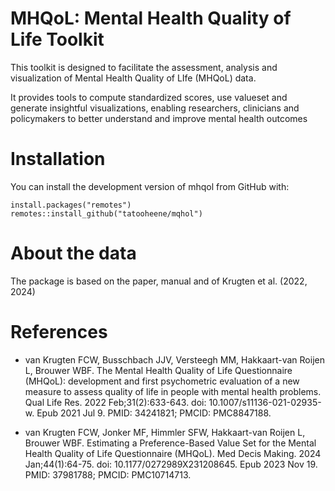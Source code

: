 # MHQoL: Mental Health Quality of Life Toolkit

This toolkit is designed to facilitate the assessment, analysis and visualization of Mental Health Quality of LIfe (MHQoL) data.

It provides tools to compute standardized scores, use valueset and generate insightful visualizations, enabling researchers, clinicians and policymakers to better understand and improve mental health outcomes

# Installation
You can install the development version of mhqol from GitHub with:

```{r}
install.packages("remotes")
remotes::install_github("tatooheene/mqhol")
```

# About the data
The package is based on the paper, manual and  of Krugten et al. (2022, 2024)

# References
-  van Krugten FCW, Busschbach JJV, Versteegh MM, Hakkaart-van Roijen L, Brouwer WBF. The Mental Health Quality of Life Questionnaire (MHQoL): development and first psychometric evaluation of a new measure to assess quality of life in people with mental health problems. Qual Life Res. 2022 Feb;31(2):633-643. doi: 10.1007/s11136-021-02935-w. Epub 2021 Jul 9. PMID: 34241821; PMCID: PMC8847188.

-  van Krugten FCW, Jonker MF, Himmler SFW, Hakkaart-van Roijen L, Brouwer WBF. Estimating a Preference-Based Value Set for the Mental Health Quality of Life Questionnaire (MHQoL). Med Decis Making. 2024 Jan;44(1):64-75. doi: 10.1177/0272989X231208645. Epub 2023 Nov 19. PMID: 37981788; PMCID: PMC10714713.
